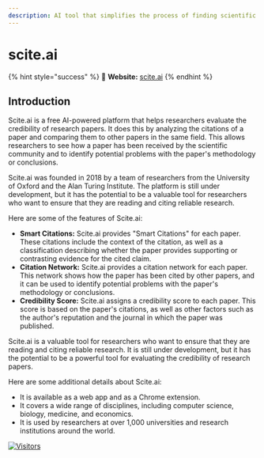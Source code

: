 ```yaml
---
description: AI tool that simplifies the process of finding scientific articles
---
```


# scite.ai



{% hint style="success" %}
🔗 **Website:** [scite.ai](https://scite.ai/)
{% endhint %}

## Introduction

Scite.ai is a free AI-powered platform that helps researchers evaluate the credibility of research papers. It does this by analyzing the citations of a paper and comparing them to other papers in the same field. This allows researchers to see how a paper has been received by the scientific community and to identify potential problems with the paper's methodology or conclusions.

Scite.ai was founded in 2018 by a team of researchers from the University of Oxford and the Alan Turing Institute. The platform is still under development, but it has the potential to be a valuable tool for researchers who want to ensure that they are reading and citing reliable research.

Here are some of the features of Scite.ai:

* **Smart Citations:** Scite.ai provides "Smart Citations" for each paper. These citations include the context of the citation, as well as a classification describing whether the paper provides supporting or contrasting evidence for the cited claim.
* **Citation Network:** Scite.ai provides a citation network for each paper. This network shows how the paper has been cited by other papers, and it can be used to identify potential problems with the paper's methodology or conclusions.
* **Credibility Score:** Scite.ai assigns a credibility score to each paper. This score is based on the paper's citations, as well as other factors such as the author's reputation and the journal in which the paper was published.

Scite.ai is a valuable tool for researchers who want to ensure that they are reading and citing reliable research. It is still under development, but it has the potential to be a powerful tool for evaluating the credibility of research papers.

Here are some additional details about Scite.ai:

* It is available as a web app and as a Chrome extension.
* It covers a wide range of disciplines, including computer science, biology, medicine, and economics.
* It is used by researchers at over 1,000 universities and research institutions around the world.

[![Visitors](https://api.visitorbadge.io/api/visitors?path=https%3A%2F%2Fgithub.com%2Fdrshahizan\&labelColor=%23697689\&countColor=%23555555\&style=plastic)](https://visitorbadge.io/status?path=https%3A%2F%2Fgithub.com%2Fdrshahizan)
